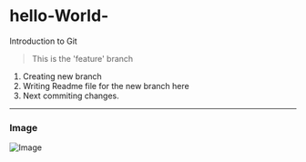 # hello-World-
Introduction to Git

> This is the 'feature' branch

1. Creating new branch
2. Writing Readme file for the new branch here
3. Next commiting changes.

----

### Image

![Image](https://www.markdownguide.org/assets/images/tux.png)
